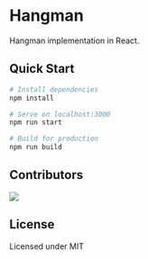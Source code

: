 # Hangman

Hangman implementation in React.

## Quick Start

```bash
# Install dependencies
npm install

# Serve on localhost:3000
npm run start

# Build for production
npm run build

```

## Contributors

<a href="https://github.com/Mohammadreza99A">
  <img src="https://github.com/mohammadreza99a.png?size=50">
</a>

## License

Licensed under MIT
